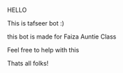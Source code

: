 HELLO

This is tafseer bot :)

this bot is made for Faiza Auntie Class 

Feel free to help with this

Thats all folks!
